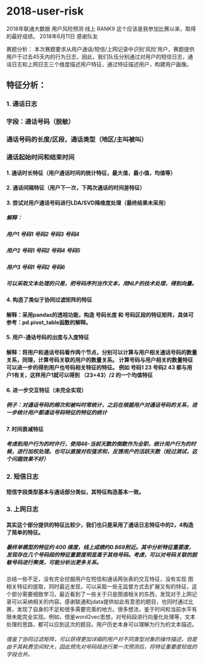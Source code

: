# 2018-user-risk
2018年联通大数据 用户风险预测 线上 RANK9 这个应该是我参加比赛以来，取得的最好成绩。 2018年6月11日
感谢队友

赛题分析：
本次赛题要求从用户通话/短信/上网记录中识别‘风险’用户，赛题提供用户于过去45天内的行为日志，因此，我们队伍分别通过对用户的短信日志，通话日志和上网日志三个维度描述用户特征，通过特征描述用户，构建用户画像。

## 特征分析：
### 1.	通话日志
### 字段：通话号码（脱敏）
### 通话号码的长度/区段，通话类型（地区/主叫被叫）
### 通话起始时间和结束时间
#### 1.	通话时长特征（用户通话时间的统计特征，最大值，最小值，均值等）
#### 2.	通话间隔特征（用户下一次，下两次通话的时间差特征）
#### 3.	尝试对用户通话号码进行LDA/SVD降维度处理（最终结果未采用）
##### 解释：
##### 用户1 号码1 号码2 号码3 号码4
##### 用户2 号码1 号码2 号码4 号码5
##### 用户3 号码1 号码2 号码6
##### 可以采取文本处理的只是，把号码序列当作文本，用NLP的技术处理，得到向量。

#### 4.	构造了类似于协同过滤矩阵的特征
#### 解释：采用pandas的透视功能，构造 号码长度 和 号码区段的特征矩阵，具体可参考：pd.pivot_table函数的解释。
#### 5.	用户-通话号码的出度与入度特征
#### 解释：将用户和通话号码看作两个节点，分别可以计算与用户相关通话号码的数量关系，同理，计算号码关联的用户的数量关系。 计算号码与用户相关的数量特征可以进一步的得到用户也号码相关特征的特征。 例如 号码1 23 号码2 43 都与用户1有关，这样用户1就可以得到 （23+43）/2 的一个均值特征
#### 6.	进一步交互特征（未完全实现）
##### 例子：对通话号码的频次和被叫时常统计，之后在根据用户对通话号码的关系，进一步统计用户都通话号码特征的特征的统计
#### 7.	时间衰减特征
##### 考虑到用户行为的时许行，使用46-当前天数的倒数作为全职，统计用户行为的时候，进行加权处理。也可以直接对权值求和，反馈用户的活跃天数（经过测试，这个问题效果不好）

### 2.	短信日志
#### 短信字段类型基本与通话部分类似，其特征构造基本一致。
### 3.	上网日志
#### 其实这个部分提供的特征比较少，我们也只是采用了通话日志特征中的2，4构造了简单的特征。

##### 最终单模型的特征约 400 维度，线上成绩约0.869附近。其中分析特征重要度，发现存在几个号码段的特征重要度明显高于其他号码。考虑，可以对号码关联的脱敏号码进行聚类，可能分析出更多关系。

总结一些不足，没有完全挖掘用户在短信和通话两张表的交互特征，没有实现 图 相关特征的提取，同时最近发现，可以采取一些无监督方式去扩展又有的特征，这个部分需要细致学习。最近看到了一些关于只是图谱相关的东西，发现对于上网记录可以采纳相关的内容。感谢联通和jdata提供如此有意思的题目，也同时通过比赛，发现了自身的不足和很多需要完善的地方。很多想法，鉴于时间和当前水平有限未能完全实现。例如，借鉴word2vec思想，对号码段进行向量化处理等，文本处理的思路，都可以应到这次的题目。用户历史本身可以理解为行为的文本描述。


###### 借鉴了协同过滤矩阵，可以获得更加详细的用户对不同类型对象的操作描述，但是由于其耗费空间较大，因此预先对号码段进行第一次预测后，将特征重要度较低的字段合并。

